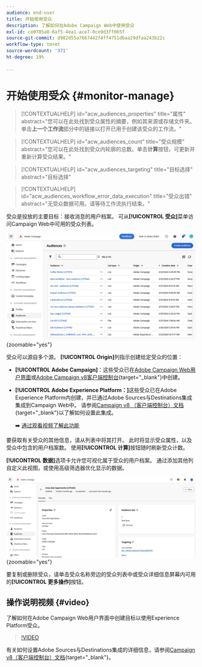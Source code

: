 ```yaml
---
audience: end-user
title: 开始使用受众
description: 了解如何在Adobe Campaign Web中使用受众
exl-id: ce0785a0-6af5-4ea1-ace7-0ce9d3ff065f
source-git-commit: d982d55a7667442f4ff4751dbaa29dfaa243b22c
workflow-type: tm+mt
source-wordcount: '371'
ht-degree: 19%

---
```


# 开始使用受众 {#monitor-manage}

>[!CONTEXTUALHELP]
>id="acw_audiences_properties"
>title="属性"
>abstract="您可以在此处找到受众属性的摘要，例如其来源或存储文件夹。 单击&#x200B;**上一个工作流**&#x200B;部分中的链接以打开已用于创建该受众的工作流。"

>[!CONTEXTUALHELP]
>id="acw_audiences_count"
>title="受众规模"
>abstract="您可以在此处找到受众内轮廓的总数。单击&#x200B;**计算**&#x200B;按钮，可更新并重新计算受众结果。"

>[!CONTEXTUALHELP]
>id="acw_audiences_targeting"
>title="目标选择"
>abstract="目标选择"

>[!CONTEXTUALHELP]
>id="acw_audiences_workflow_error_data_execution"
>title="受众出错"
>abstract="无受众数据可用。请等待工作流执行结束。"

受众是投放的主要目标：接收消息的用户档案。 可从&#x200B;**[!UICONTROL 受众]**&#x200B;菜单访问Campaign Web中可用的受众列表。

![显示Campaign Web中可用受众列表的屏幕截图。](assets/audiences-list.png){zoomable="yes"}

受众可以源自多个源。 **[!UICONTROL Origin]**&#x200B;列指示创建给定受众的位置：

* **[!UICONTROL Adobe Campaign]**：这些受众已在[Adobe Campaign Web用户界面](create-audience.md)或[Adobe Campaign v8客户端控制台](https://experienceleague.adobe.com/docs/campaign/campaign-v8/audience/create-audiences/create-audiences.html){target="_blank"}中创建。

* **[!UICONTROL Adobe Experience Platform：]**&#x200B;这些受众已在Adobe Experience Platform内创建，并已通过Adobe Sources与Destinations集成集成到Campaign Web中。 请参阅[Campaign v8 （客户端控制台）文档](https://experienceleague.adobe.com/docs/campaign/campaign-v8/connect/ac-aep/ac-aep.html){target="_blank"}以了解如何设置此集成。

  ➡️ [通过观看视频了解此功能](#video)

要获取有关受众的其他信息，请从列表中将其打开。 此时将显示受众属性，以及受众中包含的用户档案数。 使用&#x200B;**[!UICONTROL 计算]**&#x200B;按钮随时刷新受众计数。

**[!UICONTROL 数据]**&#x200B;选项卡允许您可视化属于受众的用户档案。 通过添加其他列自定义此视图，或使用高级筛选器优化显示的数据。

![显示受众详细信息（包括个人资料和自定义选项）的屏幕截图。](assets/audiences-details.png){zoomable="yes"}

要复制或删除受众，请单击受众名称旁边的受众列表中或受众详细信息屏幕内可用的&#x200B;**[!UICONTROL 更多操作]**&#x200B;按钮。

## 操作说明视频 {#video}

了解如何在Adobe Campaign Web用户界面中创建目标以使用Experience Platform受众。

>[!VIDEO](https://video.tv.adobe.com/v/3427635?quality=12)

有关如何设置Adobe Sources与Destinations集成的详细信息，请参阅[Campaign v8（客户端控制台）文档](https://experienceleague.adobe.com/docs/campaign/campaign-v8/connect/ac-aep/ac-aep.html){target="_blank"}。